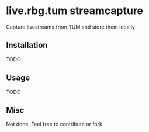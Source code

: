# live.rbg.tum streamcapture
Capture livestreams from TUM and store them locally

## Installation
TODO

## Usage
TODO

## Misc
Not done. Feel free to contribute or fork

